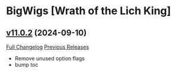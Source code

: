 # BigWigs [Wrath of the Lich King]

## [v11.0.2](https://github.com/BigWigsMods/BigWigs_WrathOfTheLichKing/tree/v11.0.2) (2024-09-10)
[Full Changelog](https://github.com/BigWigsMods/BigWigs_WrathOfTheLichKing/compare/v11.0.1...v11.0.2) [Previous Releases](https://github.com/BigWigsMods/BigWigs_WrathOfTheLichKing/releases)

- Remove unused option flags  
- bump toc  
